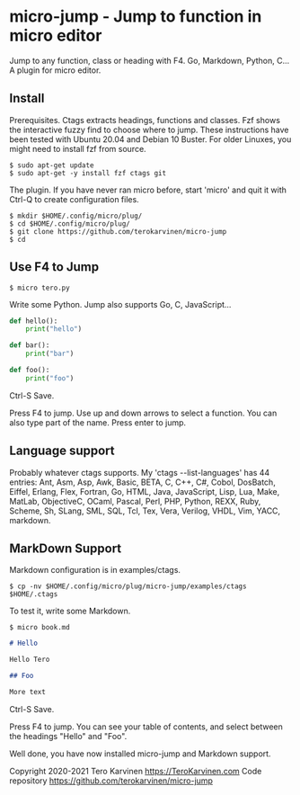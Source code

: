 # micro-jump - Jump to function in micro editor

Jump to any function, class or heading with F4. Go, Markdown, Python, C... A plugin for micro editor. 

## Install

Prerequisites. Ctags extracts headings, functions and classes. Fzf shows the interactive fuzzy find to choose where to jump. These instructions have been tested with Ubuntu 20.04 and Debian 10 Buster. For older Linuxes, you might need to install fzf from source. 

	$ sudo apt-get update
	$ sudo apt-get -y install fzf ctags git

The plugin. If you have never ran micro before, start 'micro' and quit it with Ctrl-Q to create configuration files. 

	$ mkdir $HOME/.config/micro/plug/
	$ cd $HOME/.config/micro/plug/
	$ git clone https://github.com/terokarvinen/micro-jump
	$ cd

## Use F4 to Jump

	$ micro tero.py

Write some Python. Jump also supports Go, C, JavaScript...

```python
def hello():
    print("hello")

def bar():
    print("bar")

def foo():
    print("foo")
```

Ctrl-S Save. 

Press F4 to jump. Use up and down arrows to select a function. You can also type part of the name. Press enter to jump.

## Language support

Probably whatever ctags supports. My 'ctags --list-languages' has 44 entries: 
Ant, Asm, Asp, Awk, Basic, BETA, C, C++, C#, Cobol, DosBatch, Eiffel, Erlang, Flex, Fortran, Go, HTML, Java, JavaScript, Lisp, Lua, Make, MatLab, ObjectiveC, OCaml, Pascal, Perl, PHP, Python, REXX, Ruby, Scheme, Sh, SLang, SML, SQL, Tcl, Tex, Vera, Verilog, VHDL, Vim, YACC, markdown. 

## MarkDown Support

Markdown configuration is in examples/ctags. 

	$ cp -nv $HOME/.config/micro/plug/micro-jump/examples/ctags $HOME/.ctags

To test it, write some Markdown.

	$ micro book.md

```markdown
# Hello

Hello Tero

## Foo

More text
```

Ctrl-S Save. 

Press F4 to jump. You can see your table of contents, and select between the headings "Hello" and "Foo". 

Well done, you have now installed micro-jump and Markdown support. 

Copyright 2020-2021 Tero Karvinen https://TeroKarvinen.com
Code repository https://github.com/terokarvinen/micro-jump

